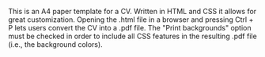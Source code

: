 This is an A4 paper template for a CV. Written in HTML and CSS it allows for great customization. Opening the .html file in a browser and pressing Ctrl + P lets users convert the CV into a .pdf file. The "Print backgrounds" option must be checked in order to include all CSS features in the resulting .pdf file (i.e., the background colors).
